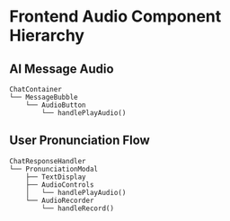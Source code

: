 # Frontend Audio Component Hierarchy

## AI Message Audio
```
ChatContainer
└── MessageBubble
    └── AudioButton
        └── handlePlayAudio()
```

## User Pronunciation Flow
```
ChatResponseHandler
└── PronunciationModal
    ├── TextDisplay
    ├── AudioControls
    │   └── handlePlayAudio()
    └── AudioRecorder
        └── handleRecord()
```